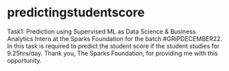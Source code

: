 # predictingstudentscore
Task1: Prediction using Supervised ML as Data Science &amp; Business Analytics Intern at the Sparks Foundation for the batch #GRIPDECEMBER22. In this task is required to predict the student score if the student studies for 9.25hrs/day.   Thank you, The Sparks Foundation, for providing me with this opportunity.
